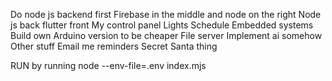 Do node js backend first Firebase in the middle and node on the right
Node js back flutter front
My control panel
Lights
Schedule
Embedded systems
Build own Arduino version to be cheaper
File server
Implement ai somehow
Other stuff
Email me reminders
Secret Santa thing

RUN by running node --env-file=.env index.mjs 